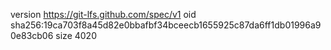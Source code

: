 version https://git-lfs.github.com/spec/v1
oid sha256:19ca703f8a45d82e0bbafbf34bceecb1655925c87da6ff1db01996a90e83cb06
size 4020
